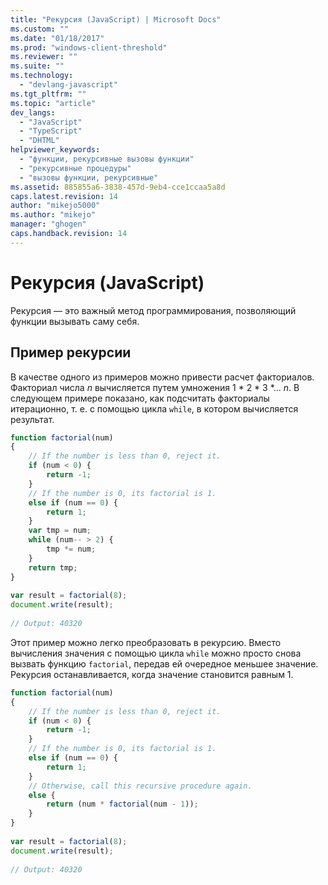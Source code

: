 ```yaml
---
title: "Рекурсия (JavaScript) | Microsoft Docs"
ms.custom: ""
ms.date: "01/18/2017"
ms.prod: "windows-client-threshold"
ms.reviewer: ""
ms.suite: ""
ms.technology: 
  - "devlang-javascript"
ms.tgt_pltfrm: ""
ms.topic: "article"
dev_langs: 
  - "JavaScript"
  - "TypeScript"
  - "DHTML"
helpviewer_keywords: 
  - "функции, рекурсивные вызовы функции"
  - "рекурсивные процедуры"
  - "вызовы функции, рекурсивные"
ms.assetid: 885855a6-3838-457d-9eb4-cce1ccaa5a8d
caps.latest.revision: 14
author: "mikejo5000"
ms.author: "mikejo"
manager: "ghogen"
caps.handback.revision: 14
---
```

# Рекурсия (JavaScript)
Рекурсия — это важный метод программирования, позволяющий функции вызывать саму себя.  
  
## Пример рекурсии  
 В качестве одного из примеров можно привести расчет факториалов.  Факториал числа *n* вычисляется путем умножения 1 \* 2 \* 3 \*…  *n*.  В следующем примере показано, как подсчитать факториалы итерационно, т. е. с помощью цикла `while`, в котором вычисляется результат.  
  
```javascript  
function factorial(num)  
{  
    // If the number is less than 0, reject it.  
    if (num < 0) {  
        return -1;  
    }  
    // If the number is 0, its factorial is 1.  
    else if (num == 0) {  
        return 1;  
    }  
    var tmp = num;  
    while (num-- > 2) {  
        tmp *= num;  
    }  
    return tmp;  
}  
  
var result = factorial(8);  
document.write(result);  
  
// Output: 40320  
```  
  
 Этот пример можно легко преобразовать в рекурсию.  Вместо вычисления значения с помощью цикла `while` можно просто снова вызвать функцию `factorial`, передав ей очередное меньшее значение.  Рекурсия останавливается, когда значение становится равным 1.  
  
```javascript  
function factorial(num)  
{  
    // If the number is less than 0, reject it.  
    if (num < 0) {  
        return -1;  
    }  
    // If the number is 0, its factorial is 1.  
    else if (num == 0) {  
        return 1;  
    }  
    // Otherwise, call this recursive procedure again.  
    else {  
        return (num * factorial(num - 1));  
    }  
}  
  
var result = factorial(8);  
document.write(result);  
  
// Output: 40320  
```